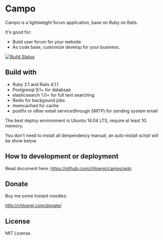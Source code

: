 # Campo

Campo is a lightweight forum application, base on Ruby on Rails.

It's good for:

- Build user forum for your website.
- As code base, customize develop for your business.

[![Build Status](https://travis-ci.org/chloerei/campo.png?branch=master)](https://travis-ci.org/chloerei/campo)

## Build with

- Ruby 2.1 and Rails 4.1.1
- Postgresql 9.1+ for databsae
- elasticsearch 1.0+ for full text searching
- Redis for backgound jobs
- memcached for cache
- postfix or other email service(through SMTP) for sending system email

The best deploy environment is Ubuntu 14.04 LTS, require at least 1G memory.

You don't need to install all denpendency manual, an auto-install scirpt will be show below.

## How to development or deployment

Read document here: https://github.com/chloerei/campo/wiki

## Donate

Buy me some Instant noodles:

http://chloerei.com/donate/

## License

MIT License.
